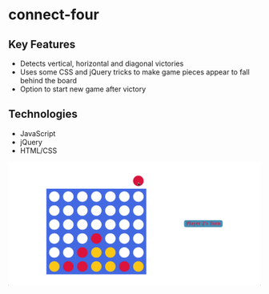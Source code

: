# connect-four

## Key Features

-   Detects vertical, horizontal and diagonal victories
-   Uses some CSS and jQuery tricks to make game pieces appear to fall behind the board
-   Option to start new game after victory

## Technologies

-   JavaScript
-   jQuery
-   HTML/CSS

![connect-four-gif](https://github.com/lukeg90/connect-four/blob/master/connect-four.gif)
